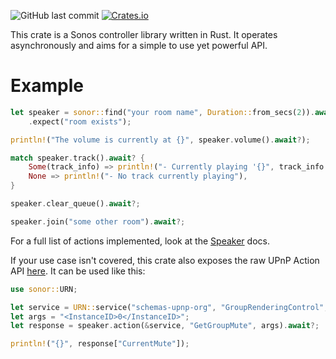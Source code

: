 ![GitHub last commit](https://img.shields.io/github/last-commit/jakobhellermann/sonor.svg)
[![Crates.io](https://img.shields.io/crates/v/sonor.svg)](https://crates.io/crates/sonor)

This crate is a Sonos controller library written in Rust.
It operates asynchronously and aims for a simple to use yet powerful API.

# Example
```rust
let speaker = sonor::find("your room name", Duration::from_secs(2)).await?
    .expect("room exists");

println!("The volume is currently at {}", speaker.volume().await?);

match speaker.track().await? {
    Some(track_info) => println!("- Currently playing '{}", track_info.track()),
    None => println!("- No track currently playing"),
}

speaker.clear_queue().await?;

speaker.join("some other room").await?;
```
For a full list of actions implemented, look at the [Speaker](struct.Speaker.html) docs.

If your use case isn't covered, this crate also exposes the raw UPnP Action API
[here](struct.Speaker.html#method.action).
It can be used like this:
```rust
use sonor::URN;

let service = URN::service("schemas-upnp-org", "GroupRenderingControl", 1);
let args = "<InstanceID>0</InstanceID>";
let response = speaker.action(&service, "GetGroupMute", args).await?;

println!("{}", response["CurrentMute"]);
```

